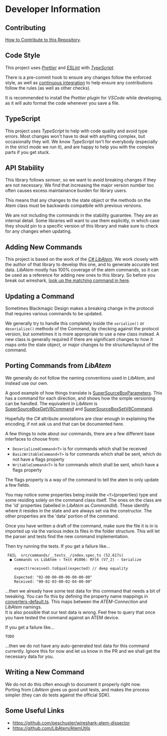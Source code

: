 # Developer Information

## Contributing

[How to Contribute to this Repository](/CONTRIBUTING.md).

## Code Style

This project uses [_Prettier_](https://prettier.io/) and [_ESLint_](https://eslint.org/) with [_TypeScript_](https://www.typescriptlang.org/).

There is a pre-commit hook to ensure any changes follow the enforced style, as well as [continuous integration](https://github.com/Sofie-Automation/sofie-atem-connection/actions) to help ensure any contributions follow the rules (as well as other checks).

It is recommended to install the _Prettier plugin_ for _VSCode_ while developing, as it will auto format the code whenever you save a file.

## TypeScript

This project uses _TypeScript_ to help with code quality and avoid type errors. Most changes won't have to deal with anything complex, but occasionally they will. We know _TypeScript_ isn't for everybody (especially in the strict mode we run it), and are happy to help you with the complex parts if you get stuck.

## API Stability

This library follows _semver_, so we want to avoid breaking changes if they are not necessary. We find that increasing the major version number too often causes excess maintainance burden for library users.

This means that any changes to the state object or the methods on the Atem class must be backwards compatbile with previous versions.

We are not including the commands in the stability guarantee. They are an internal detail. Some libraries will want to use them explicitly, in which case they should pin to a specific version of this library and make sure to check for any changes when updating.

## Adding New Commands

This project is based on the work of the [_C# LibAtem_](https://github.com/libatem/libatem). We work closely with the author of that library to develop this one, and to generate accurate test data.
_LibAtem_ mostly has 100% coverage of the atem commands, so it can be used as a reference for adding new ones to this library. So before you break out wireshark, [look up the matching command in here](https://github.com/LibAtem/LibAtem/tree/master/LibAtem/Commands).

## Updating a Command

Sometimes Blackmagic Design makes a breaking change in the protocol that requires various commands to be updated.

We generally try to handle this completely inside the `serialize()` or `deserialize()` methods of the Command, by checking against the protocol version, but sometimes it is more appropriate to use a new class instead. A new class is generally required if there are significant changes to how it maps onto the state object, or major changes to the structure/layout of the command.

## Porting Commands from _LibAtem_

We generally do not follow the naming conventions used in _LibAtem_, and instead use our own.

A good example of how things translate is [SuperSourceBoxParameters](/src/commands/SuperSource/SuperSourceBoxParametersCommand.ts). This has a command for each direction, and shows how the simple versioning can be handled. The equivalent in _LibAtem_ is [SuperSourceBoxGetV8Command](https://github.com/LibAtem/LibAtem/blob/master/LibAtem/Commands/SuperSource/SuperSourceBoxGetV8Command.cs) and [SuperSourceBoxSetV8Command](https://github.com/LibAtem/LibAtem/blob/master/LibAtem/Commands/SuperSource/SuperSourceBoxSetV8Command.cs).

Hopefully the _C#_ attribute annotations are clear enough in explaining the encoding, if not ask us and that can be documented here.

A few things to note about our commands, there are a few different base interfaces to choose from:

- `DeserializedCommand<T>` is for commands which shall be received
- `BasicWritableCommand<T>` is for commands which shall be sent, which do not have a flags property
- `WritableCommand<T>` is for commands which shall be sent, which have a flags property

The flags property is a way of the command to tell the atem to only update a few fields.

You may notice some properties being inside the `<T>`(properties) type and some residing solely on the command class itself. The ones on the class are the 'id' properties (labelled in _LibAtem_ as _CommandId_). These identify where it resides in the state and are always set via the constructor. The other properties are the 'data' portion of the command.

Once you have written a draft of the command, make sure the file it is in is imported up via the various index.ts files in the folder structure. This will let the parser and tests find the new command implementation.

Then try running the tests.
If you get a failure like...

```
 FAIL  src/commands/__tests__/index.spec.ts (52.617s)
  ● Commands vs LibAtem › Test #1006: RFlK (V7_2) - Serialize

    expect(received).toEqual(expected) // deep equality

    Expected: "02-00-00-00-00-00-00-00"
    Received: "00-02-03-00-02-04-00-00"
```

...then we already have some test data for this command that needs a bit of tweaking. You can fix this by defining the property name mappings in [converters-default.ts](src/commands/__tests__/converters-default.ts). This maps between the _ATEM-Connection_ and _LibAtem_ namings.  
It is also possible that our test data is wrong. Feel free to query that once you have tested the command against an ATEM device.

If you get a failure like...

```
TODO
```

...then we do not have any auto-generated test data for this command currently. Ignore this for now and let us know in the PR and we shall get the necessary data for you.

## Writing a New Command

We do not do this often enough to document it properly right now.  
Porting from _LibAtem_ gives us good unit tests, and makes the process simpler (they can do tests against the official SDK).

## Some Useful Links

- https://github.com/peschuster/wireshark-atem-dissector
- https://github.com/LibAtem/AtemUtils
